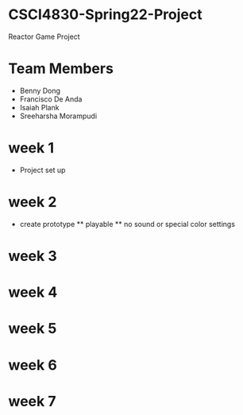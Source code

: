 # CSCI4830-Spring22-Project
Reactor Game Project
# Team Members
* Benny Dong 
* Francisco De Anda 
* Isaiah Plank 
* Sreeharsha Morampudi 
# week 1
* Project set up
# week 2
* create prototype
** playable
** no sound or special color settings
# week 3
# week 4
# week 5
# week 6
# week 7
